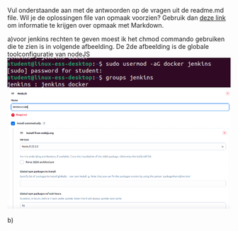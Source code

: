 Vul onderstaande aan met de antwoorden op de vragen uit de readme.md file. Wil je de oplossingen file van opmaak voorzien? Gebruik dan [deze link](https://github.com/adam-p/markdown-here/wiki/Markdown-Cheatsheet) om informatie te krijgen over
opmaak met Markdown.

a)voor jenkins rechten te geven moest ik het chmod commando gebruiken die te zien is in volgende afbeelding.
De 2de afbeelding is de globale toolconfiguratie van nodeJS
![alt text](.github/jenkinsDockerrechten.png)
![alt text](.github/nodeTool.png)

b)
